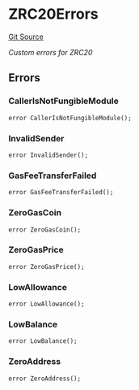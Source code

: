# ZRC20Errors
[Git Source](https://github.com/zeta-chain/protocol-contracts/blob/7460fd6c98edf7a57303313f277ac3e3bfe89081/contracts/zevm/ZRC20.sol)

*Custom errors for ZRC20*


## Errors
### CallerIsNotFungibleModule

```solidity
error CallerIsNotFungibleModule();
```

### InvalidSender

```solidity
error InvalidSender();
```

### GasFeeTransferFailed

```solidity
error GasFeeTransferFailed();
```

### ZeroGasCoin

```solidity
error ZeroGasCoin();
```

### ZeroGasPrice

```solidity
error ZeroGasPrice();
```

### LowAllowance

```solidity
error LowAllowance();
```

### LowBalance

```solidity
error LowBalance();
```

### ZeroAddress

```solidity
error ZeroAddress();
```


